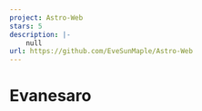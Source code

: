 ```yaml
---
project: Astro-Web
stars: 5
description: |-
    null
url: https://github.com/EveSunMaple/Astro-Web
---
```


# Evanesaro

